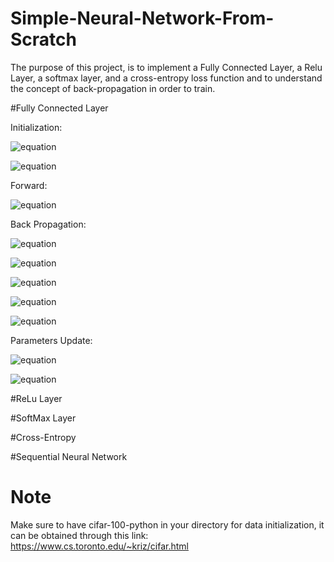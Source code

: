 # Simple-Neural-Network-From-Scratch
The purpose of this project, is to implement a Fully Connected Layer, a Relu Layer, a softmax layer, and a cross-entropy loss function and to understand the concept of back-propagation in order to train.

#Fully Connected Layer

Initialization:

![equation](https://latex.codecogs.com/svg.image?W%20%5Cmapsto%20N(0,%20%5Csqrt%7B%5Cfrac%7B2%7D%7Bn_%7Bi%7D&plus;n_%7Bo%7D%7D%7D))

![equation](https://latex.codecogs.com/svg.image?b%20%5Cmapsto%200)

Forward:

  ![equation](https://latex.codecogs.com/svg.image?f_%7Bfull%7D(x_%7Bi%7D)%20=%20x_%7Bi%7DW%5E%7BT%7D%20&plus;%20b)
  
Back Propagation:

  ![equation](https://latex.codecogs.com/svg.image?%5Cfrac%7B%5Cpartial%20f_%7Bfull%7D%7D%7B%5Cpartial%20x_%7Bi%7D%7D%20=%20W)
  
  ![equation](https://latex.codecogs.com/svg.image?%5Cfrac%7B%5Cpartial%20f_%7Bfull%7D%7D%7B%5Cpartial%20b%7D%20=%20I_%7Bn0%7D)
  
  ![equation](https://latex.codecogs.com/svg.image?%5Cfrac%7B%5Cpartial%20l%7D%7B%5Cpartial%20x_%7Bi%7D%5E%7Bl%7D%7D%20=%20%5Cfrac%7B%5Cpartial%20l%7D%7B%5Cpartial%20x_%7Bi%7D%5E%7Bl&plus;1%7D%7D%20W%5E%7Bl%7D)
  
  ![equation](https://latex.codecogs.com/svg.image?%5Cfrac%7B%5Cpartial%20l%7D%7B%5Cpartial%20W%5E%7Bl%7D%7D%20=%20%5Csum_%7Bi%7D(%5Cfrac%7B%5Cpartial%20l%7D%7B%5Cpartial%20x_%7Bi%7D%5E%7Bl&plus;1%7D%7D)%5E%7BT%7D%20x_%7Bi%7D%5E%7Bl%7D)
  
  ![equation](https://latex.codecogs.com/svg.image?%5Cfrac%7B%5Cpartial%20l%7D%7B%5Cpartial%20b%5E%7Bl%7D%7D%20=%20%5Csum_%7Bi%7D(%5Cfrac%7B%5Cpartial%20l%7D%7B%5Cpartial%20x_%7Bi%7D%5E%7Bl&plus;1%7D%7D))
  
Parameters Update:

![equation](https://latex.codecogs.com/svg.image?b%5E%7B'%7D%20=%20b%20-%20%5Ceta%20(%5Cfrac%7B%5Cpartial%20l%7D%7B%5Cpartial%20b%7D))

![equation](https://latex.codecogs.com/svg.image?W%5E%7B'%7D%20=%20W%20-%20%5Ceta%20(%5Cfrac%7B%5Cpartial%20l%7D%7B%5Cpartial%20W%7D))


#ReLu Layer


#SoftMax Layer


#Cross-Entropy


#Sequential Neural Network


# Note

Make sure to have cifar-100-python in your directory for data initialization, it can be obtained through this link:
https://www.cs.toronto.edu/~kriz/cifar.html

